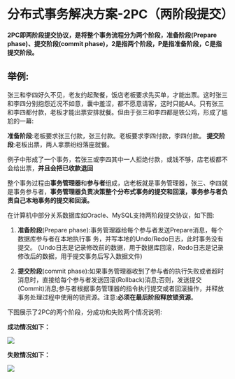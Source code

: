 # 分布式事务解决方案-2PC（两阶段提交）

**2PC即两阶段提交协议，是将整个事务流程分为两个阶段，准备阶段(Prepare phase)、提交阶段(commit phase)，2是指两个阶段，P是指准备阶段，C是指提交阶段。**


## 举例:

张三和李四好久不见，老友约起聚餐，饭店老板要求先买单，才能出票。这时张三和李四分别抱怨近况不如意，囊中羞涩，都不愿意请客，这时只能AA。只有张三和李四都付款，老板才能出票安排就餐。但由于张三和李四都是铁公鸡，形成了尴尬的一幕:

**准备阶段**:老板要求张三付款，张三付款。老板要求李四付款，李四付款。
**提交阶段**:老板出票，两人拿票纷纷落座就餐。

例子中形成了一个事务，若张三或李四其中一人拒绝付款，或钱不够，店老板都不会给出票，**并且会把已收款退回**

整个事务过程由**事务管理器**和**参与者**组成，店老板就是事务管理器，张三、李四就是事务参与者，**事务管理器负责决策整个分布式事务的提交和回滚，事务参与者负责自己本地事务的提交和回滚。**

在计算机中部分关系数据库如Oracle、MySQL支持两阶段提交协议，如下图:

1. **准备阶段**(Prepare phase):事务管理器给每个参与者发送Prepare消息，每个数据库参与者在本地执行事
务，并写本地的Undo/Redo日志，此时事务没有提交。 (Undo日志是记录修改前的数据，用于数据库回滚，Redo日志是记录修改后的数据，用于提交事务后写入数据文件)

2. **提交阶段**(commit phase):如果事务管理器收到了参与者的执行失败或者超时消息时，直接给每个参与者发送回滚(Rollback)消息;否则，发送提交(Commit)消息;参与者根据事务管理器的指令执行提交或者回滚操作，并释放事务处理过程中使用的锁资源。注意:**必须在最后阶段释放锁资源**。

下图展示了2PC的两个阶段，分成功和失败两个情况说明:

**成功情况如下：**

![](https://oscimg.oschina.net/oscnet/up-975cc694433fe50aedb6737c1eca44fa3ef.png)

**失败情况如下：**

![](https://oscimg.oschina.net/oscnet/up-ce213c0b4b9a84b4cdb6b353f7c20a73d8d.png)



